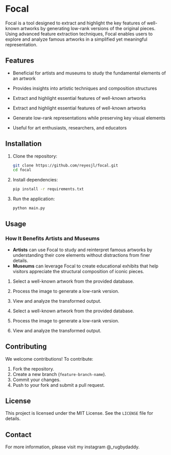 # Focal

Focal is a tool designed to extract and highlight the key features of well-known artworks by generating low-rank versions of the original pieces. Using advanced feature extraction techniques, Focal enables users to explore and analyze famous artworks in a simplified yet meaningful representation.

## Features

- Beneficial for artists and museums to study the fundamental elements of an artwork
- Provides insights into artistic techniques and composition structures
- Extract and highlight essential features of well-known artworks

- Extract and highlight essential features of well-known artworks
- Generate low-rank representations while preserving key visual elements
- Useful for art enthusiasts, researchers, and educators

## Installation

1. Clone the repository:
   ```bash
   git clone https://github.com/reyesjl/focal.git
   cd focal
   ```
2. Install dependencies:
   ```bash
   pip install -r requirements.txt
   ```
3. Run the application:
   ```bash
   python main.py
   ```

## Usage

### How It Benefits Artists and Museums
- **Artists** can use Focal to study and reinterpret famous artworks by understanding their core elements without distractions from finer details.
- **Museums** can leverage Focal to create educational exhibits that help visitors appreciate the structural composition of iconic pieces.

1. Select a well-known artwork from the provided database.
2. Process the image to generate a low-rank version.
3. View and analyze the transformed output.

1. Select a well-known artwork from the provided database.
2. Process the image to generate a low-rank version.
3. View and analyze the transformed output.

## Contributing

We welcome contributions! To contribute:
1. Fork the repository.
2. Create a new branch (`feature-branch-name`).
3. Commit your changes.
4. Push to your fork and submit a pull request.

## License

This project is licensed under the MIT License. See the `LICENSE` file for details.

## Contact

For more information, please visit my instagram @_rugbydaddy.

